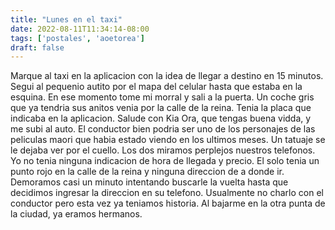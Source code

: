 ```yaml
---
title: "Lunes en el taxi"
date: 2022-08-11T11:34:14-08:00
tags: ['postales', 'aoetorea']
draft: false
---
```


Marque al taxi en la aplicacion con la idea de llegar a destino en 15 minutos. Segui al pequenio autito por el mapa del celular hasta que estaba en la esquina. En ese momento tome mi morral y sali a la puerta. Un coche gris que ya tendria sus anitos venia por la calle de la reina. Tenia la placa que indicaba en la aplicacion. Salude con Kia Ora, que tengas buena vidda, y  me subi al auto. El conductor bien podria ser uno de los personajes de las peliculas maori que habia estado viendo en los ultimos meses. Un tatuaje se le dejaba ver por el cuello. Los dos miramos perplejos nuestros telefonos. Yo no tenia ninguna indicacion de hora de llegada y precio. El solo tenia un punto rojo en la calle de la reina y ninguna direccion de a donde ir. Demoramos casi un minuto intentando buscarle la vuelta hasta que decidimos ingresar la direccion en su telefono.
Usualmente no charlo con el conductor pero esta vez ya teniamos historia. Al bajarme en la otra punta de la ciudad, ya eramos hermanos.
